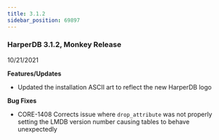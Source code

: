 ```yaml
---
title: 3.1.2
sidebar_position: 69897
---
```


### HarperDB 3.1.2, Monkey Release

10/21/2021

**Features/Updates**

- Updated the installation ASCII art to reflect the new HarperDB logo

**Bug Fixes**

- CORE-1408 Corrects issue where `drop_attribute` was not properly setting the LMDB version number causing tables to behave unexpectedly
